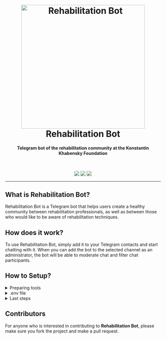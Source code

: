 <h1 align="center">
  <br>
  <img src="https://imgur.com/NdZzDex.png" width=400 weigth=500 alt="Rehabilitation Bot">
  <br>
  Rehabilitation Bot
</h1>

<h4 align="center">
  Telegram bot of the rehabilitation community at the Konstantin Khabensky Foundation
</h4>
<br>
<p align="center">
  <img src="https://img.shields.io/badge/Python-3.11.1-red">
  <img src="https://img.shields.io/badge/Python_Telegram_Bot-20.2-red">
  <img src="https://img.shields.io/badge/Pydantic-1.10.7-red">
</p>

---

## What is Rehabilitation Bot?
Rehabilitation Bot is a Telegram bot that helps users create a healthy community between rehabilitation professionals, as well as between those who would like to be aware of rehabilitation techniques.

## How does it work?
To use Rehabilitation Bot, simply add it to your Telegram contacts and start chatting with it. When you can add the bot to the selected channel as an administrator, the bot will be able to moderate chat and filter chat participants.

## How to Setup?

<details>
<summary> 
 Preparing tools 
</summary>
<details>
<summary> Poetry</summary>
Install poetry from [official website](https://python-poetry.org/docs/#installation).

After installation, restart the shell and enter the command
```
 poetry --version
```
If installation was successful, you will receive a similar response
```
 Poetry (version 1.3.1)
```
For further work, enter the command
```
 poetry config virtualenvs.in-project true
```
This command is necessary for creating a virtual environment in
the project folder.

After the previous command, create a virtual environment using the command
```
 poetry install
```
The result is a creation of a  _.venv_  folder in the root of the project .
Dependencies for creating an environment takes from poetry.lock (priority) and pyproject.toml

##### How it works after setting up

To activate the virtual environment, enter the command

```
 poetry shell
```
It is possible to run project using a command without activating the environment:
```
 poetry run src/application.py
```

The order of work in the shell does not change
```
  python src/application.py
```
A standard method of working with the activation of the environment in the terminal using available commands

WINDOWS:
```
 source .venv/Scripts/activate
```
UNIX:
```
 source .venv/bin/activate
```
</details>

</details>
<details>
  <summary> .env file </summary>

  After installing Poetry, you need to create a .env file with the telegram bot token:
```
  telegram_token=put_telegram_bot_token_here
```
  </details>
<details>
  <summary> Last steps </summary>
  
Now you can run the bot with the following command while in the bot directory:
```
  python application.py
```
At this stage the bot is running, and you can simply invite it to the target server and give it administrator rights.
  </details>

## Contributors
For anyone who is interested in contributing to **Rehabilitation Bot**, please make sure you fork the project and make a pull request.

